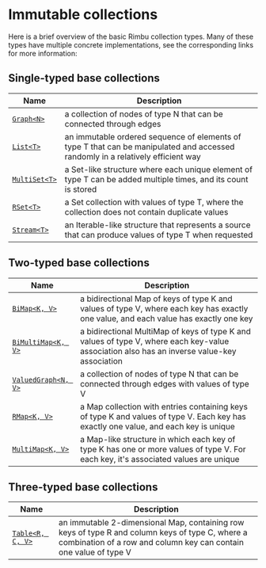 # Immutable collections

Here is a brief overview of the basic Rimbu collection types. Many of these types have multiple concrete implementations, see the corresponding links for more information:

## Single-typed base collections

| Name                       | Description                                                                                                                     |
| -------------------------- | ------------------------------------------------------------------------------------------------------------------------------- |
| [`Graph<N>`](graph/)       | a collection of nodes of type N that can be connected through edges                                                             |
| [`List<T>`](list/)         | an immutable ordered sequence of elements of type T that can be manipulated and accessed randomly in a relatively efficient way |
| [`MultiSet<T>`](multiset/) | a Set-like structure where each unique element of type T can be added multiple times, and its count is stored                   |
| [`RSet<T>`](set/)          | a Set collection with values of type T, where the collection does not contain duplicate values                                  |
| [`Stream<T>`](stream/)     | an Iterable-like structure that represents a source that can produce values of type T when requested                            |

## Two-typed base collections

| Name                              | Description                                                                                                                                 |
| --------------------------------- | ------------------------------------------------------------------------------------------------------------------------------------------- |
| [`BiMap<K, V>`](bimap/)           | a bidirectional Map of keys of type K and values of type V, where each key has exactly one value, and each value has exactly one key        |
| [`BiMultiMap<K, V>`](bimultimap/) | a bidirectional MultiMap of keys of type K and values of type V, where each key-value association also has an inverse value-key association |
| [`ValuedGraph<N, V>`](graph/)     | a collection of nodes of type N that can be connected through edges with values of type V                                                   |
| [`RMap<K, V>`](map/)              | a Map collection with entries containing keys of type K and values of type V. Each key has exactly one value, and each key is unique        |
| [`MultiMap<K, V>`](multimap/)     | a Map-like structure in which each key of type K has one or more values of type V. For each key, it's associated values are unique          |

## Three-typed base collections

| Name                       | Description                                                                                                                                                          |
| -------------------------- | -------------------------------------------------------------------------------------------------------------------------------------------------------------------- |
| [`Table<R, C, V>`](table/) | an immutable 2-dimensional Map, containing row keys of type R and column keys of type C, where a combination of a row and column key can contain one value of type V |
